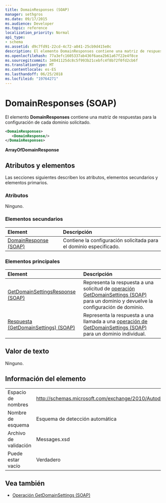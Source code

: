```yaml
---
title: DomainResponses (SOAP)
manager: sethgros
ms.date: 09/17/2015
ms.audience: Developer
ms.topic: reference
localization_priority: Normal
api_type:
- schema
ms.assetid: d9c7fd91-22cd-4c72-a841-25cb9d415e0c
description: El elemento DomainResponses contiene una matriz de respuestas para la configuración de cada dominio solicitado.
ms.openlocfilehash: 77a3efc1605337ab436f6aea2b61a67f22e4f8ce
ms.sourcegitcommit: 34041125dc8c5f993b21cebfc4f8b72f0fd2cb6f
ms.translationtype: MT
ms.contentlocale: es-ES
ms.lasthandoff: 06/25/2018
ms.locfileid: "19764271"
---
```

# <a name="domainresponses-soap"></a>DomainResponses (SOAP)

El elemento **DomainResponses** contiene una matriz de respuestas para la configuración de cada dominio solicitado. 
  
```XML
<DomainResponses>
   <DomainResponse/>
</DomainResponses>
```

 **ArrayOfDomainResponse**
## <a name="attributes-and-elements"></a>Atributos y elementos

Las secciones siguientes describen los atributos, elementos secundarios y elementos primarios.
  
### <a name="attributes"></a>Atributos

Ninguno.
  
### <a name="child-elements"></a>Elementos secundarios

|**Element**|**Descripción**|
|:-----|:-----|
|[DomainResponse (SOAP)](domainresponse-soap.md) <br/> |Contiene la configuración solicitada para el dominio especificado.  <br/> |
   
### <a name="parent-elements"></a>Elementos principales

|**Element**|**Descripción**|
|:-----|:-----|
|[GetDomainSettingsResponse (SOAP)](getdomainsettingsresponse-soap.md) <br/> |Representa la respuesta a una solicitud de [operación GetDomainSettings (SOAP)](getdomainsettings-operation-soap.md) para un dominio y devuelve la configuración de dominio.  <br/> |
|[Respuesta (GetDomainSettings) (SOAP)](response-getdomainsettingssoap.md) <br/> |Representa la respuesta a una llamada a una [operación de GetDomainSettings (SOAP)](getdomainsettings-operation-soap.md) para un dominio individual.  <br/> |
   
## <a name="text-value"></a>Valor de texto

Ninguno.
  
## <a name="element-information"></a>Información del elemento

|||
|:-----|:-----|
|Espacio de nombres  <br/> |http://schemas.microsoft.com/exchange/2010/Autodiscover  <br/> |
|Nombre de esquema  <br/> |Esquema de detección automática  <br/> |
|Archivo de validación  <br/> |Messages.xsd  <br/> |
|Puede estar vacío  <br/> |Verdadero  <br/> |
   
## <a name="see-also"></a>Vea también

- [Operación GetDomainSettings (SOAP)](getdomainsettings-operation-soap.md)

